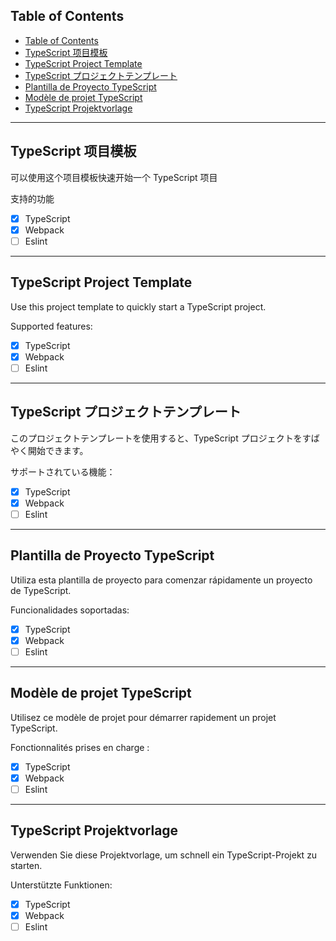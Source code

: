 ## Table of Contents

- [Table of Contents](#table-of-contents)
- [TypeScript 项目模板](#typescript-项目模板)
- [TypeScript Project Template](#typescript-project-template)
- [TypeScript プロジェクトテンプレート](#typescript-プロジェクトテンプレート)
- [Plantilla de Proyecto TypeScript](#plantilla-de-proyecto-typescript)
- [Modèle de projet TypeScript](#modèle-de-projet-typescript)
- [TypeScript Projektvorlage](#typescript-projektvorlage)

---

## TypeScript 项目模板

可以使用这个项目模板快速开始一个 TypeScript 项目

支持的功能

- [x] TypeScript
- [x] Webpack
- [ ] Eslint

---

## TypeScript Project Template

Use this project template to quickly start a TypeScript project.

Supported features:

- [x] TypeScript
- [x] Webpack
- [ ] Eslint

---

## TypeScript プロジェクトテンプレート

このプロジェクトテンプレートを使用すると、TypeScript プロジェクトをすばやく開始できます。

サポートされている機能：

- [x] TypeScript
- [x] Webpack
- [ ] Eslint

---

## Plantilla de Proyecto TypeScript

Utiliza esta plantilla de proyecto para comenzar rápidamente un proyecto de TypeScript.

Funcionalidades soportadas:

- [x] TypeScript
- [x] Webpack
- [ ] Eslint

---

## Modèle de projet TypeScript

Utilisez ce modèle de projet pour démarrer rapidement un projet TypeScript.

Fonctionnalités prises en charge :

- [x] TypeScript
- [x] Webpack
- [ ] Eslint

---

## TypeScript Projektvorlage

Verwenden Sie diese Projektvorlage, um schnell ein TypeScript-Projekt zu starten.

Unterstützte Funktionen:

- [x] TypeScript
- [x] Webpack
- [ ] Eslint
